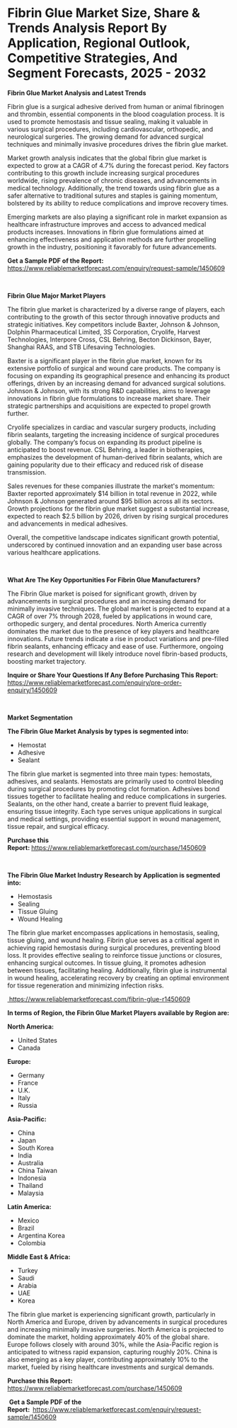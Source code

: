 <p><h1>Fibrin Glue Market Size, Share & Trends Analysis Report By Application, Regional Outlook, Competitive Strategies, And Segment Forecasts, 2025 - 2032</h1></p><p><strong>Fibrin Glue Market Analysis and Latest Trends</strong></p>
<p><p>Fibrin glue is a surgical adhesive derived from human or animal fibrinogen and thrombin, essential components in the blood coagulation process. It is used to promote hemostasis and tissue sealing, making it valuable in various surgical procedures, including cardiovascular, orthopedic, and neurological surgeries. The growing demand for advanced surgical techniques and minimally invasive procedures drives the fibrin glue market.</p><p>Market growth analysis indicates that the global fibrin glue market is expected to grow at a CAGR of 4.7% during the forecast period. Key factors contributing to this growth include increasing surgical procedures worldwide, rising prevalence of chronic diseases, and advancements in medical technology. Additionally, the trend towards using fibrin glue as a safer alternative to traditional sutures and staples is gaining momentum, bolstered by its ability to reduce complications and improve recovery times.</p><p>Emerging markets are also playing a significant role in market expansion as healthcare infrastructure improves and access to advanced medical products increases. Innovations in fibrin glue formulations aimed at enhancing effectiveness and application methods are further propelling growth in the industry, positioning it favorably for future advancements.</p></p>
<p><strong>Get a Sample PDF of the Report:&nbsp;</strong> <a href="https://www.reliablemarketforecast.com/enquiry/request-sample/1450609?utm_campaign=3189&utm_medium=2&utm_source=Github&utm_content=ia&utm_term=19042025&utm_id=fibrin-glue">https://www.reliablemarketforecast.com/enquiry/request-sample/1450609</a></p>
<p>&nbsp;</p>
<p><strong>Fibrin Glue Major Market Players</strong></p>
<p><p>The fibrin glue market is characterized by a diverse range of players, each contributing to the growth of this sector through innovative products and strategic initiatives. Key competitors include Baxter, Johnson & Johnson, Dolphin Pharmaceutical Limited, 3S Corporation, Cryolife, Harvest Technologies, Interpore Cross, CSL Behring, Becton Dickinson, Bayer, Shanghai RAAS, and STB Lifesaving Technologies.</p><p>Baxter is a significant player in the fibrin glue market, known for its extensive portfolio of surgical and wound care products. The company is focusing on expanding its geographical presence and enhancing its product offerings, driven by an increasing demand for advanced surgical solutions. Johnson & Johnson, with its strong R&D capabilities, aims to leverage innovations in fibrin glue formulations to increase market share. Their strategic partnerships and acquisitions are expected to propel growth further.</p><p>Cryolife specializes in cardiac and vascular surgery products, including fibrin sealants, targeting the increasing incidence of surgical procedures globally. The company’s focus on expanding its product pipeline is anticipated to boost revenue. CSL Behring, a leader in biotherapies, emphasizes the development of human-derived fibrin sealants, which are gaining popularity due to their efficacy and reduced risk of disease transmission.</p><p>Sales revenues for these companies illustrate the market's momentum: Baxter reported approximately $14 billion in total revenue in 2022, while Johnson & Johnson generated around $95 billion across all its sectors. Growth projections for the fibrin glue market suggest a substantial increase, expected to reach $2.5 billion by 2026, driven by rising surgical procedures and advancements in medical adhesives.</p><p>Overall, the competitive landscape indicates significant growth potential, underscored by continued innovation and an expanding user base across various healthcare applications.</p></p>
<p>&nbsp;</p>
<p><strong>What Are The Key Opportunities For Fibrin Glue Manufacturers?</strong></p>
<p><p>The Fibrin Glue market is poised for significant growth, driven by advancements in surgical procedures and an increasing demand for minimally invasive techniques. The global market is projected to expand at a CAGR of over 7% through 2028, fueled by applications in wound care, orthopedic surgery, and dental procedures. North America currently dominates the market due to the presence of key players and healthcare innovations. Future trends indicate a rise in product variations and pre-filled fibrin sealants, enhancing efficacy and ease of use. Furthermore, ongoing research and development will likely introduce novel fibrin-based products, boosting market trajectory.</p></p>
<p><strong>Inquire or Share Your Questions If Any Before Purchasing This Report:</strong> <a href="https://www.reliablemarketforecast.com/enquiry/pre-order-enquiry/1450609?utm_campaign=3189&utm_medium=2&utm_source=Github&utm_content=ia&utm_term=19042025&utm_id=fibrin-glue">https://www.reliablemarketforecast.com/enquiry/pre-order-enquiry/1450609</a></p>
<p>&nbsp;</p>
<p><strong>Market Segmentation</strong></p>
<p><strong>The Fibrin Glue Market Analysis by types is segmented into:</strong></p>
<p><ul><li>Hemostat</li><li>Adhesive</li><li>Sealant</li></ul></p>
<p><p>The fibrin glue market is segmented into three main types: hemostats, adhesives, and sealants. Hemostats are primarily used to control bleeding during surgical procedures by promoting clot formation. Adhesives bond tissues together to facilitate healing and reduce complications in surgeries. Sealants, on the other hand, create a barrier to prevent fluid leakage, ensuring tissue integrity. Each type serves unique applications in surgical and medical settings, providing essential support in wound management, tissue repair, and surgical efficacy.</p></p>
<p><strong>Purchase this Report:&nbsp;</strong><a href="https://www.reliablemarketforecast.com/purchase/1450609?utm_campaign=3189&utm_medium=2&utm_source=Github&utm_content=ia&utm_term=19042025&utm_id=fibrin-glue">https://www.reliablemarketforecast.com/purchase/1450609</a></p>
<p>&nbsp;</p>
<p><strong>The Fibrin Glue Market Industry Research by Application is segmented into:</strong></p>
<p><ul><li>Hemostasis</li><li>Sealing</li><li>Tissue Gluing</li><li>Wound Healing</li></ul></p>
<p><p>The fibrin glue market encompasses applications in hemostasis, sealing, tissue gluing, and wound healing. Fibrin glue serves as a critical agent in achieving rapid hemostasis during surgical procedures, preventing blood loss. It provides effective sealing to reinforce tissue junctions or closures, enhancing surgical outcomes. In tissue gluing, it promotes adhesion between tissues, facilitating healing. Additionally, fibrin glue is instrumental in wound healing, accelerating recovery by creating an optimal environment for tissue regeneration and minimizing infection risks.</p></p>
<p><a href="https://www.reliablemarketforecast.com/fibrin-glue-r1450609?utm_campaign=3189&utm_medium=2&utm_source=Github&utm_content=ia&utm_term=19042025&utm_id=fibrin-glue">&nbsp;https://www.reliablemarketforecast.com/fibrin-glue-r1450609</a></p>
<p><strong>In terms of Region, the Fibrin Glue Market Players available by Region are:</strong></p>
<p>
    <p> <strong> North America: </strong>
        <ul>
            <li>United States</li>
            <li>Canada</li>
        </ul>
        </p> 
    <p> <strong> Europe: </strong>
        <ul>
            <li>Germany</li>
            <li>France</li>
            <li>U.K.</li>
            <li>Italy</li>
            <li>Russia</li>
        </ul>
        </p> 
    <p> <strong> Asia-Pacific: </strong>
        <ul>
            <li>China</li>
            <li>Japan</li>
            <li>South Korea</li>
            <li>India</li>
            <li>Australia</li>
            <li>China Taiwan</li>
            <li>Indonesia</li>
            <li>Thailand</li>
            <li>Malaysia</li>
        </ul>
        </p> 
    <p> <strong> Latin America: </strong>
        <ul>
            <li>Mexico</li>
            <li>Brazil</li>
            <li>Argentina Korea</li>
            <li>Colombia</li>
        </ul>
        </p> 
    <p> <strong> Middle East & Africa: </strong>
        <ul>
            <li>Turkey</li>
            <li>Saudi</li>
            <li>Arabia</li>
            <li>UAE</li>
            <li>Korea</li>
        </ul>
    </p>
    </p>
<p><p>The fibrin glue market is experiencing significant growth, particularly in North America and Europe, driven by advancements in surgical procedures and increasing minimally invasive surgeries. North America is projected to dominate the market, holding approximately 40% of the global share. Europe follows closely with around 30%, while the Asia-Pacific region is anticipated to witness rapid expansion, capturing roughly 20%. China is also emerging as a key player, contributing approximately 10% to the market, fueled by rising healthcare investments and surgical demands.</p></p>
<p><strong>Purchase this Report: </strong><a href="https://www.reliablemarketforecast.com/purchase/1450609?utm_campaign=3189&utm_medium=2&utm_source=Github&utm_content=ia&utm_term=19042025&utm_id=fibrin-glue">https://www.reliablemarketforecast.com/purchase/1450609</a></p>
<p>&nbsp;<strong>Get a Sample PDF of the Report:&nbsp;&nbsp;</strong><a href="https://www.reliablemarketforecast.com/enquiry/request-sample/1450609?utm_campaign=3189&utm_medium=2&utm_source=Github&utm_content=ia&utm_term=19042025&utm_id=fibrin-glue">https://www.reliablemarketforecast.com/enquiry/request-sample/1450609</a></p>
<p><strong></strong></p>
<p><p></p><p></p><p></p></p>